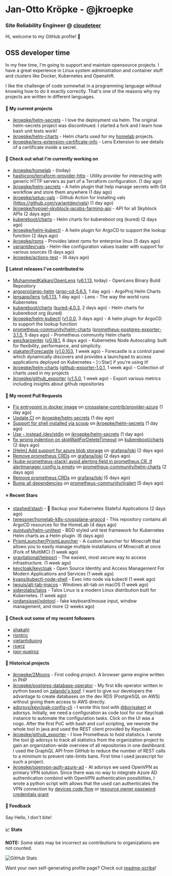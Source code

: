 # Jan-Otto Kröpke - @jkroepke
### Site Reliability Engineer @ [cloudeteer](https://cloudeteer.de/)

Hi, welcome to my GitHub profile! 👋

## OSS developer time
In my free time, I'm going to support and maintain opensource projects. I have a great experience in Linux system administration and container stuff and clusters like Docker, Kubernetes and Openshift.

I like the challenge of code somewhat in a programming language without knowing how to do it exactly correctly. That's one of the reasons why my projects are written in different languages.

#### 🌱 My current projects
- [jkroepke/helm-secrets](https://github.com/jkroepke/helm-secrets) - I love the deployment via helm. The original helm-secrets project was discontinued. I started a fork and I learn how bash unit tests work!
- [jkroepke/helm-charts](https://github.com/jkroepke/helm-charts) - Helm charts used for my [homelab](https://github.com/jkroepke/homelab) projects.
- [jkroepke/lens-extension-certificate-info](https://github.com/jkroepke/lens-extension-certificate-info) - Lens Extension to see details of a certificate inside a secret.

#### 👷 Check out what I'm currently working on

- [jkroepke/homelab](https://github.com/jkroepke/homelab) -  (today)
- [hashicorp/terraform-provider-http](https://github.com/hashicorp/terraform-provider-http) - Utility provider for interacting with generic HTTP servers as part of a Terraform configuration. (1 day ago)
- [jkroepke/helm-secrets](https://github.com/jkroepke/helm-secrets) - A helm plugin that help manage secrets with Git workflow and store them anywhere (1 day ago)
- [jkroepke/setup-vals](https://github.com/jkroepke/setup-vals) - Github Action for installing vals (https://github.com/variantdev/vals) (1 day ago)
- [jkroepke/hypixel-skyblock-jacobs-farming-api](https://github.com/jkroepke/hypixel-skyblock-jacobs-farming-api) - API for all Skyblock APIs (2 days ago)
- [kubereboot/charts](https://github.com/kubereboot/charts) - Helm charts for kubereboot org (kured) (2 days ago)
- [jkroepke/helm-kubectl](https://github.com/jkroepke/helm-kubectl) - A helm plugin for ArgoCD to support the lookup function (2 days ago)
- [jkroepke/rpms](https://github.com/jkroepke/rpms) - Provides latest rpms for enterprise linux (5 days ago)
- [variantdev/vals](https://github.com/variantdev/vals) - Helm-like configuration values loader with support for various sources (5 days ago)
- [jkroepke/actions-test](https://github.com/jkroepke/actions-test) -  (6 days ago)

#### 🔭 Latest releases I've contributed to

- [MuhammedKalkan/OpenLens](https://github.com/MuhammedKalkan/OpenLens) ([v6.1.13](https://github.com/MuhammedKalkan/OpenLens/releases/tag/v6.1.13), today) - OpenLens Binary Build Repository
- [argoproj/argo-helm](https://github.com/argoproj/argo-helm) ([argo-cd-5.6.5](https://github.com/argoproj/argo-helm/releases/tag/argo-cd-5.6.5), 1 day ago) - ArgoProj Helm Charts
- [lensapp/lens](https://github.com/lensapp/lens) ([v6.1.13](https://github.com/lensapp/lens/releases/tag/v6.1.13), 1 day ago) - Lens - The way the world runs Kubernetes
- [kubereboot/charts](https://github.com/kubereboot/charts) ([kured-4.0.3](https://github.com/kubereboot/charts/releases/tag/kured-4.0.3), 2 days ago) - Helm charts for kubereboot org (kured)
- [jkroepke/helm-kubectl](https://github.com/jkroepke/helm-kubectl) ([v1.0.0](https://github.com/jkroepke/helm-kubectl/releases/tag/v1.0.0), 3 days ago) - A helm plugin for ArgoCD to support the lookup function
- [prometheus-community/helm-charts](https://github.com/prometheus-community/helm-charts) ([prometheus-postgres-exporter-3.1.5](https://github.com/prometheus-community/helm-charts/releases/tag/prometheus-postgres-exporter-3.1.5), 5 days ago) - Prometheus community Helm charts
- [aws/karpenter](https://github.com/aws/karpenter) ([v0.18.1](https://github.com/aws/karpenter/releases/tag/v0.18.1), 6 days ago) - Kubernetes Node Autoscaling: built for flexibility, performance, and simplicity.
- [stakater/Forecastle](https://github.com/stakater/Forecastle) ([v1.0.103](https://github.com/stakater/Forecastle/releases/tag/v1.0.103), 1 week ago) - Forecastle is a control panel which dynamically discovers and provides a launchpad to access applications deployed on Kubernetes  – [✩Star] if you&#39;re using it!
- [jkroepke/helm-charts](https://github.com/jkroepke/helm-charts) ([github-exporter-1.0.1](https://github.com/jkroepke/helm-charts/releases/tag/github-exporter-1.0.1), 1 week ago) - Collection of charts used in my projects
- [jkroepke/github_exporter](https://github.com/jkroepke/github_exporter) ([v1.5.0](https://github.com/jkroepke/github_exporter/releases/tag/v1.5.0), 1 week ago) - Export various metrics including insights about github repositories

#### 🔨 My recent Pull Requests

- [Fix entrypoint in docker image](https://github.com/crossplane-contrib/provider-azure/pull/356) on [crossplane-contrib/provider-azure](https://github.com/crossplane-contrib/provider-azure) (1 day ago)
- [Update CI](https://github.com/jkroepke/helm-secrets/pull/284) on [jkroepke/helm-secrets](https://github.com/jkroepke/helm-secrets) (1 day ago)
- [Support for shell installed via scoop](https://github.com/jkroepke/helm-secrets/pull/283) on [jkroepke/helm-secrets](https://github.com/jkroepke/helm-secrets) (1 day ago)
- [Use - instead /dev/stdin](https://github.com/jkroepke/helm-secrets/pull/282) on [jkroepke/helm-secrets](https://github.com/jkroepke/helm-secrets) (1 day ago)
- [fix wrong indention on skipWaitForDeleteTimeout](https://github.com/kubereboot/charts/pull/17) on [kubereboot/charts](https://github.com/kubereboot/charts) (2 days ago)
- [[Helm] Add support for azure blob storage](https://github.com/grafana/loki/pull/7500) on [grafana/loki](https://github.com/grafana/loki) (2 days ago)
- [Remove prometheus CRDs](https://github.com/grafana/loki/pull/7499) on [grafana/loki](https://github.com/grafana/loki) (2 days ago)
- [[kube-prometheus-stack] avoid alerting field in prometheus CR, if alertmanager config is empty](https://github.com/prometheus-community/helm-charts/pull/2600) on [prometheus-community/helm-charts](https://github.com/prometheus-community/helm-charts) (2 days ago)
- [Remove prometheus CRDs](https://github.com/grafana/loki/pull/7480) on [grafana/loki](https://github.com/grafana/loki) (5 days ago)
- [Bump all dependencies](https://github.com/prometheus-community/jiralert/pull/133) on [prometheus-community/jiralert](https://github.com/prometheus-community/jiralert) (5 days ago)

#### ⭐ Recent Stars

- [stashed/stash](https://github.com/stashed/stash) - 🛅 Backup your Kubernetes Stateful Applications (2 days ago)
- [twiessner/homelab-k8s-crossplane-argocd](https://github.com/twiessner/homelab-k8s-crossplane-argocd) - This repository contains all ArgoCD resources for the HomeLab (4 days ago)
- [quintush/helm-unittest](https://github.com/quintush/helm-unittest) - BDD styled unit test framework for Kubernetes Helm charts as a Helm plugin. (6 days ago)
- [PrismLauncher/PrismLauncher](https://github.com/PrismLauncher/PrismLauncher) - A custom launcher for Minecraft that allows you to easily manage multiple installations of Minecraft at once (Fork of MultiMC) (1 week ago)
- [gravitational/teleport](https://github.com/gravitational/teleport) - The easiest, most secure way to access infrastructure. (1 week ago)
- [keycloak/keycloak](https://github.com/keycloak/keycloak) - Open Source Identity and Access Management For Modern Applications and Services (1 week ago)
- [kvaps/kubectl-node-shell](https://github.com/kvaps/kubectl-node-shell) - Exec into node via kubectl (1 week ago)
- [lwouis/alt-tab-macos](https://github.com/lwouis/alt-tab-macos) - Windows alt-tab on macOS  (1 week ago)
- [siderolabs/talos](https://github.com/siderolabs/talos) - Talos Linux is a modern Linux distribution built for Kubernetes. (1 week ago)
- [jordansissel/xdotool](https://github.com/jordansissel/xdotool) - fake keyboard/mouse input, window management, and more  (2 weeks ago)

#### 👯 Check out some of my recent followers

- [shakahl](https://github.com/shakahl)
- [riontric](https://github.com/riontric)
- [vietanhduong](https://github.com/vietanhduong)
- [rswrz](https://github.com/rswrz)
- [igor-queiroz](https://github.com/igor-queiroz)

#### 📜 Historical projects
- [jkroepke/2Moons](https://github.com/jkroepke/2Moons) - First coding project. A browser game engine written in PHP
- [jkroepke/postgres-database-operator](https://github.com/jkroepke/postgres-database-operator) - My first k8s operator written in python based on [zalando's kopf](https://github.com/zalando-incubator/kopf). I want to give our developers the advantage to create databases on the dev RDS (PostgreSQL on AWS) without giving them access to AWS directly.
- [adorsys/keycloak-config-cli](https://github.com/adorsys/keycloak-config-cli) - I wrote this tool with [@borisskert](https://github.com/borisskert) at adorsys. Initially, we need a configuration as code tool for our Keycloak instance to automate the configuration tasks. Click on the UI was a nogo. After the first PoC with bash and curl scripting, we rewrote the whole tool in java and used the REST client provided by Keycloak.
- [jkroepke/github_exporter](https://github.com/jkroepke/github_exporter) - I love Prometheus to hold statistics. I wrote the tool @ adorsys to track all statistics from the organization project to gain an organization-wide overview of all repositories in one dashboard. I used the GraphQL API from GitHub to reduce the number of REST calls to a minimum to prevent rate-limits bans. First time I used javascript for such a project.
- [jkroepke/openvpn-auth-azure-ad](https://github.com/jkroepke/openvpn-auth-azure-ad) - At adorsys we used OpenVPN as primary VPN solution. Since there was no way to integrate Azure AD authentication combind with OpenVPN authentication possiblities, I wrote a python script with allows that the used can authenticates the VPN connection by [devices code flow](https://docs.microsoft.com/en-us/azure/active-directory/develop/v2-oauth2-device-code) or [resource owner password credentials grant](https://docs.microsoft.com/en-us/azure/active-directory/develop/v2-oauth-ropc)

#### 💬 Feedback

Say Hello, I don't bite!

#### 📈 Stats

**NOTE:** Some stats may be incorrect as contributions to organizations
are not counted.

![GitHub Stats](https://github-readme-stats.vercel.app/api?username=jkroepke&count_private=false&theme=tokyonight&show_icons=true)

Want your own self-generating profile page? Check out [readme-scribe](https://github.com/muesli/readme-scribe)!
